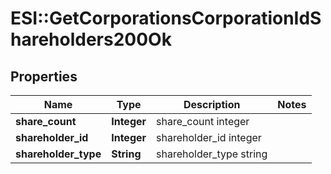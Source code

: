 # ESI::GetCorporationsCorporationIdShareholders200Ok

## Properties
Name | Type | Description | Notes
------------ | ------------- | ------------- | -------------
**share_count** | **Integer** | share_count integer | 
**shareholder_id** | **Integer** | shareholder_id integer | 
**shareholder_type** | **String** | shareholder_type string | 


